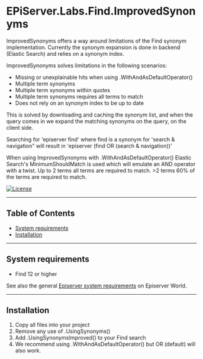 # EPiServer.Labs.Find.ImprovedSynonyms

ImprovedSynonyms offers a way around limitations of the Find synonym implementation.
Currently the synonym expansion is done in backend (Elastic Search) and relies on a synonym index.

ImprovedSynonyms solves limitations in the following scenarios:
* Missing or unexplainable hits when using .WithAndAsDefaultOperator()
* Multiple term synonyms
* Multiple term synonyms within quotes
* Multiple term synonyms requires all terms to match
* Does not rely on an synonym index to be up to date

This is solved by downloading and caching the synonym list, and when the query comes in
we expand the matching synonyms on the query, on the client side.

Searching for 'episerver find' where find is a synonym for 'search & navigation"
will result in 'episerver (find OR (search & navigation))'

When using ImprovedSynonyms with .WithAndAsDefaultOperator()
Elastic Search's MinimumShouldMatch is used which will emulate an AND operator with a twist.
Up to 2 terms all terms are required to match. >2 terms 60% of the terms are required to match.

[![License](http://img.shields.io/:license-apache-blue.svg?style=flat-square)](http://www.apache.org/licenses/LICENSE-2.0.html)

---

## Table of Contents

- [System requirements](#system-requirements)
- [Installation](#installation)

---

## System requirements

* Find 12 or higher

See also the general [Episerver system requirements](https://world.episerver.com/documentation/system-requirements/) on Episerver World.

---

## Installation

1. Copy all files into your project
2. Remove any use of .UsingSynonyms()
3. Add .UsingSynonymsImproved() to your Find search
4. We recommend using .WithAndAsDefaultOperator() but OR (default) will also work.